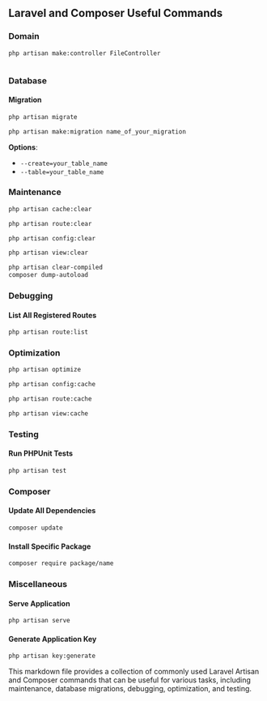 ## Laravel and Composer Useful Commands

### Domain

```
php artisan make:controller FileController


```


### Database

#### Migration

```bash
php artisan migrate
```

```bash
php artisan make:migration name_of_your_migration
```

**Options**:
* `--create=your_table_name`
* `--table=your_table_name`

### Maintenance

```bash
php artisan cache:clear

php artisan route:clear

php artisan config:clear

php artisan view:clear

php artisan clear-compiled
composer dump-autoload
```


### Debugging

#### List All Registered Routes
```bash
php artisan route:list
```

### Optimization

```bash
php artisan optimize
```

```bash
php artisan config:cache
```

```bash
php artisan route:cache
```

```bash
php artisan view:cache
```

### Testing

#### Run PHPUnit Tests
```bash
php artisan test
```

### Composer

#### Update All Dependencies
```bash
composer update
```

#### Install Specific Package
```bash
composer require package/name
```

### Miscellaneous

#### Serve Application
```bash
php artisan serve
```

#### Generate Application Key
```bash
php artisan key:generate
```


This markdown file provides a collection of commonly used Laravel Artisan and Composer commands that can be useful for various tasks, including maintenance, database migrations, debugging, optimization, and testing.
